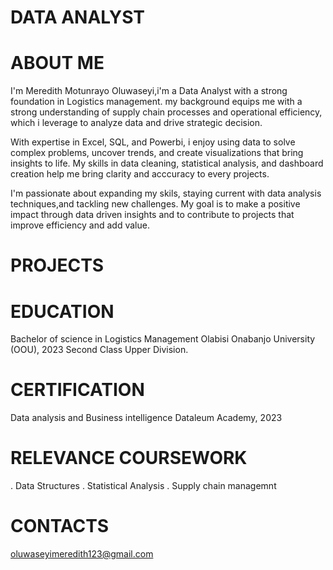

# DATA ANALYST

# ABOUT ME 
 I'm Meredith Motunrayo Oluwaseyi,i'm a Data Analyst with a strong foundation in Logistics management. my background equips me with a strong understanding of supply chain processes and operational efficiency, which i leverage to analyze data and drive strategic decision.
 
With expertise in Excel, SQL, and Powerbi, i enjoy using data to solve complex problems, uncover trends, and create visualizations that bring insights to life. My skills in data cleaning, statistical analysis, and dashboard creation help me bring clarity and acccuracy to every projects.

I'm passionate about expanding my skils, staying current with data analysis techniques,and tackling new challenges. My goal is to make a positive impact through data driven insights and to contribute to projects that improve efficiency and add value. 

# PROJECTS


# EDUCATION
Bachelor of science in Logistics Management 
Olabisi Onabanjo University (OOU), 2023
Second Class Upper Division.

# CERTIFICATION 
Data analysis and Business intelligence 
Dataleum Academy, 2023

# RELEVANCE COURSEWORK 
. Data Structures 
. Statistical Analysis 
. Supply chain managemnt 

# CONTACTS
 oluwaseyimeredith123@gmail.com
